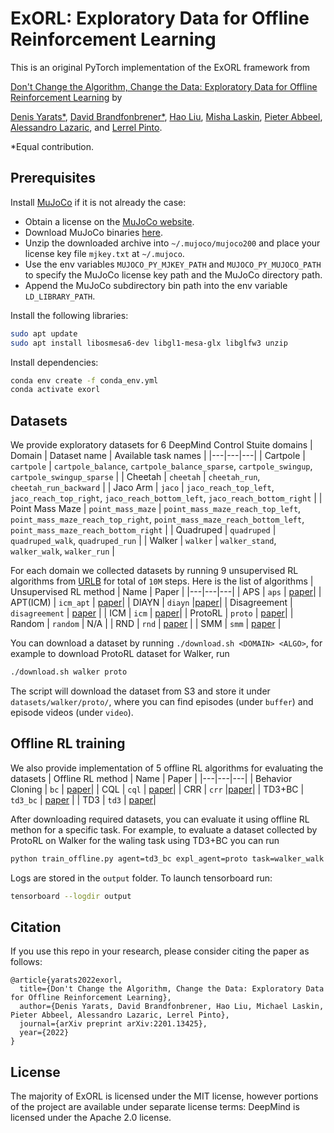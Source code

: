 

# ExORL: Exploratory Data for Offline Reinforcement Learning

This is an original PyTorch implementation of the ExORL framework from

[Don't Change the Algorithm, Change the Data: Exploratory Data for Offline Reinforcement Learning](https://arxiv.org/abs/2201.13425) by

[Denis Yarats*](https://cs.nyu.edu/~dy1042/), [David Brandfonbrener*](https://davidbrandfonbrener.github.io/), [Hao Liu](https://www.haoliu.site/), [Misha Laskin](https://www.mishalaskin.com/), [Pieter Abbeel](https://people.eecs.berkeley.edu/~pabbeel/), [Alessandro Lazaric](http://chercheurs.lille.inria.fr/~lazaric/Webpage/Home/Home.html), and [Lerrel Pinto](https://www.lerrelpinto.com).

*Equal contribution.

## Prerequisites

Install [MuJoCo](http://www.mujoco.org/) if it is not already the case:

* Obtain a license on the [MuJoCo website](https://www.roboti.us/license.html).
* Download MuJoCo binaries [here](https://www.roboti.us/index.html).
* Unzip the downloaded archive into `~/.mujoco/mujoco200` and place your license key file `mjkey.txt` at `~/.mujoco`.
* Use the env variables `MUJOCO_PY_MJKEY_PATH` and `MUJOCO_PY_MUJOCO_PATH` to specify the MuJoCo license key path and the MuJoCo directory path.
* Append the MuJoCo subdirectory bin path into the env variable `LD_LIBRARY_PATH`.

Install the following libraries:
```sh
sudo apt update
sudo apt install libosmesa6-dev libgl1-mesa-glx libglfw3 unzip
```

Install dependencies:
```sh
conda env create -f conda_env.yml
conda activate exorl
```

## Datasets
We provide exploratory datasets for 6 DeepMind Control Stuite domains
| Domain | Dataset name | Available task names |
|---|---|---|
| Cartpole | `cartpole` | `cartpole_balance`, `cartpole_balance_sparse`, `cartpole_swingup`, `cartpole_swingup_sparse` |
| Cheetah | `cheetah` | `cheetah_run`, `cheetah_run_backward` |
| Jaco Arm | `jaco` | `jaco_reach_top_left`, `jaco_reach_top_right`, `jaco_reach_bottom_left`, `jaco_reach_bottom_right` |
| Point Mass Maze | `point_mass_maze` | `point_mass_maze_reach_top_left`, `point_mass_maze_reach_top_right`, `point_mass_maze_reach_bottom_left`, `point_mass_maze_reach_bottom_right`  | 
| Quadruped | `quadruped` | `quadruped_walk`, `quadruped_run` |
| Walker | `walker` | `walker_stand`, `walker_walk`, `walker_run` |


For each domain we collected datasets by running 9 unsupervised RL algorithms from [URLB](https://github.com/rll-research/url_benchmark) for total of `10M` steps. Here is the list of algorithms
| Unsupervised RL method | Name | Paper |
|---|---|---|
| APS | `aps` |  [paper](http://proceedings.mlr.press/v139/liu21b.html)|
| APT(ICM) | `icm_apt` |  [paper](https://arxiv.org/abs/2103.04551)|
| DIAYN | `diayn` |[paper](https://arxiv.org/abs/1802.06070)|
| Disagreement | `disagreement` | [paper](https://arxiv.org/abs/1906.04161) |
| ICM | `icm` | [paper](https://arxiv.org/abs/1705.05363)|
| ProtoRL | `proto` | [paper](https://arxiv.org/abs/2102.11271)|
| Random | `random` |  N/A |
| RND | `rnd` |  [paper](https://arxiv.org/abs/1810.12894) |
| SMM | `smm` |  [paper](https://arxiv.org/abs/1906.05274) |

You can download a dataset by running `./download.sh <DOMAIN> <ALGO>`, for example to download ProtoRL dataset for Walker, run
```sh
./download.sh walker proto
```
The script will download the dataset from S3 and store it under `datasets/walker/proto/`, where you can find episodes (under `buffer`) and episode videos (under `video`).

## Offline RL training
We also provide implementation of 5 offline RL algorithms for evaluating the datasets
| Offline RL method | Name | Paper |
|---|---|---|
| Behavior Cloning | `bc` |  [paper](https://proceedings.neurips.cc/paper/1988/file/812b4ba287f5ee0bc9d43bbf5bbe87fb-Paper.pdf)|
| CQL | `cql` |  [paper](https://arxiv.org/pdf/2006.04779.pdf)|
| CRR | `crr` |[paper](https://arxiv.org/pdf/2006.15134.pdf)|
| TD3+BC | `td3_bc` | [paper](https://arxiv.org/pdf/2106.06860.pdf) |
| TD3 | `td3` | [paper](https://arxiv.org/pdf/1802.09477.pdf)|

After downloading required datasets, you can evaluate it using offline RL methon for a specific task. For example, to evaluate a dataset collected by ProtoRL on Walker for the waling task using TD3+BC you can run
```sh
python train_offline.py agent=td3_bc expl_agent=proto task=walker_walk
```
Logs are stored in the `output` folder. To launch tensorboard run:
```sh
tensorboard --logdir output
```

## Citation

If you use this repo in your research, please consider citing the paper as follows:
```
@article{yarats2022exorl,
  title={Don't Change the Algorithm, Change the Data: Exploratory Data for Offline Reinforcement Learning},
  author={Denis Yarats, David Brandfonbrener, Hao Liu, Michael Laskin, Pieter Abbeel, Alessandro Lazaric, Lerrel Pinto},
  journal={arXiv preprint arXiv:2201.13425},
  year={2022}
}
```


## License
The majority of ExORL is licensed under the MIT license, however portions of the project are available under separate license terms: DeepMind is licensed under the Apache 2.0 license.
